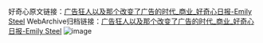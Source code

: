 好奇心原文链接：[广告狂人以及那个改变了广告的时代_商业_好奇心日报-Emily Steel](https://www.qdaily.com/articles/8154.html)
WebArchive归档链接：[广告狂人以及那个改变了广告的时代_商业_好奇心日报-Emily Steel](http://web.archive.org/web/20190623152216/https://www.qdaily.com/articles/8154.html)
![image](http://ww3.sinaimg.cn/large/007d5XDply1g3vavkyg3ij30u069ox6p)